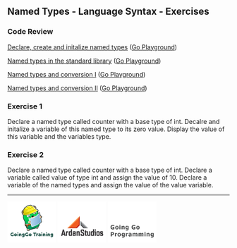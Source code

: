 ## Named Types - Language Syntax - Exercises

### Code Review

[Declare, create and initalize named types](../example1/example1.go) ([Go Playground](http://play.golang.org/p/rHVQ0tGgiT))

[Named types in the standard library](../example2/example2.go) ([Go Playground](http://play.golang.org/p/sNj9aYeaXH))

[Named types and conversion I](../example3/example3.go) ([Go Playground](http://play.golang.org/p/ZJZJy-Xgft))

[Named types and conversion II](../example4/example4.go) ([Go Playground](http://play.golang.org/p/cdDTRdA9yn))

### Exercise 1
Declare a named type called counter with a base type of int. Decalre and initalize a variable of this named type to its zero value. Display the value of this variable and the variables type.

### Exercise 2
Declare a named type called counter with a base type of int. Declare a variable called value of type int and assign the value of 10. Declare a variable of the named types and assign the value of the value variable.

___
[![GoingGo Training](../../../00-slides/images/ggt_logo.png)](http://www.goinggotraining.net)
[![Ardan Studios](../../../00-slides/images/ardan_logo.png)](http://www.ardanstudios.com)
[![GoingGo Blog](../../../00-slides/images/ggb_logo.png)](http://www.goinggo.net)